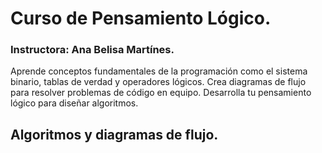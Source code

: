 # Curso de Pensamiento Lógico.
### Instructora: **Ana Belisa Martínes.**
Aprende conceptos fundamentales de la programación como el sistema binario, tablas de verdad y 
operadores lógicos. Crea diagramas de flujo para resolver problemas de código en equipo. Desarrolla tu pensamiento lógico para diseñar algoritmos.

## Algoritmos y diagramas de flujo.
